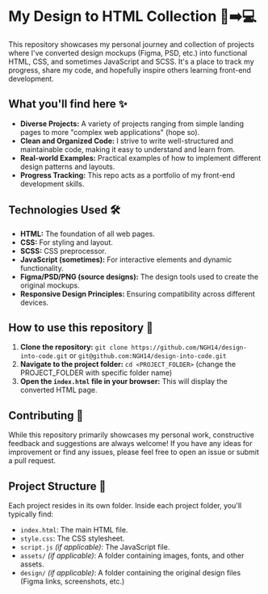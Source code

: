 # My Design to HTML Collection 🎨➡️💻

This repository showcases my personal journey and collection of projects where I've converted design mockups (Figma, PSD, etc.) into functional HTML, CSS, and sometimes JavaScript and SCSS. It's a place to track my progress, share my code, and hopefully inspire others learning front-end development.

## What you'll find here ✨

*   **Diverse Projects:** A variety of projects ranging from simple landing pages to more "complex web applications" (hope so).
*   **Clean and Organized Code:** I strive to write well-structured and maintainable code, making it easy to understand and learn from.
*   **Real-world Examples:** Practical examples of how to implement different design patterns and layouts.
*   **Progress Tracking:** This repo acts as a portfolio of my front-end development skills.

## Technologies Used 🛠️

*   **HTML:** The foundation of all web pages.
*   **CSS:** For styling and layout.
*   **SCSS:** CSS preprocessor.
*   **JavaScript (sometimes):** For interactive elements and dynamic functionality.
*   **Figma/PSD/PNG (source designs):** The design tools used to create the original mockups.
*   **Responsive Design Principles:** Ensuring compatibility across different devices.

## How to use this repository 🚀

1.  **Clone the repository:** `git clone https://github.com/NGH14/design-into-code.git` or `git@github.com:NGH14/design-into-code.git`
2.  **Navigate to the project folder:** `cd <PROJECT_FOLDER>` (change the PROJECT_FOLDER with specific folder name)
3.  **Open the `index.html` file in your browser:** This will display the converted HTML page.

## Contributing 🤝

While this repository primarily showcases my personal work, constructive feedback and suggestions are always welcome! If you have any ideas for improvement or find any issues, please feel free to open an issue or submit a pull request.

## Project Structure 📂

Each project resides in its own folder. Inside each project folder, you'll typically find:

*   `index.html`: The main HTML file.
*   `style.css`: The CSS stylesheet.
*   `script.js` _(if applicable)_: The JavaScript file.
*   `assets/` _(if applicable)_: A folder containing images, fonts, and other assets.
*   `design/` _(if applicable)_: A folder containing the original design files (Figma links, screenshots, etc.) 


